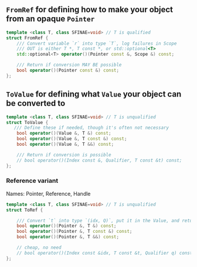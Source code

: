 
## `FromRef` for defining how to make your object from an opaque `Pointer`

```c++
template <class T, class SFINAE=void> // T is qualified
struct FromRef {
    /// Convert variable `r` into type `T`, log failures in Scope
    /// OUT is either T *, T const *, or std::optional<T>
    std::optional<T> operator()(Pointer const &, Scope &) const;

    /// Return if conversion MAY BE possible
    bool operator()(Pointer const &) const;
};
```


## `ToValue` for defining what `Value` your object can be converted to

```c++
template <class T, class SFINAE=void> // T is unqualified
struct ToValue {
   /// Define these if needed, though it's often not necessary
    bool operator()(Value &, T &) const;
    bool operator()(Value &, T const &) const;
    bool operator()(Value &, T &&) const;

    /// Return if conversion is possible
    // bool operator()(Index const &, Qualifier, T const &t) const;
};
```

### Reference variant

Names: Pointer, Reference, Handle

```c++
template <class T, class SFINAE=void> // T is unqualified
struct ToRef {

    /// Convert `t` into type `(idx, Q)`, put it in the Value, and return if conversion took place
    bool operator()(Pointer &, T &) const;
    bool operator()(Pointer &, T const &) const;
    bool operator()(Pointer &, T &&) const;

    // cheap, no need
    // bool operator()(Index const &idx, T const &t, Qualifier q) const;
};
```